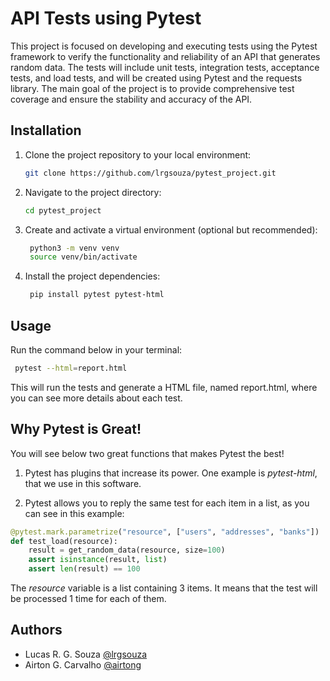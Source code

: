
# API Tests using Pytest

This project is focused on developing and executing tests using the Pytest framework to verify the functionality and reliability of an API that generates random data. The tests will include unit tests, integration tests, acceptance tests, and load tests, and will be created using Pytest and the requests library. The main goal of the project is to provide comprehensive test coverage and ensure the stability and accuracy of the API.

## Installation

1. Clone the project repository to your local environment:

   ```bash
   git clone https://github.com/lrgsouza/pytest_project.git
   ```

2. Navigate to the project directory:

   ```bash
   cd pytest_project
   ```

3. Create and activate a virtual environment (optional but recommended):

   ```bash
    python3 -m venv venv
    source venv/bin/activate
   ```

4. Install the project dependencies:

   ```bash
    pip install pytest pytest-html
   ```

## Usage

Run the command below in your terminal:
   ```bash
    pytest --html=report.html
   ```

This will run the tests and generate a HTML file, named report.html, where you can see more details about each test.

## Why Pytest is Great!

You will see below two great functions that makes Pytest the best!

1. Pytest has plugins that increase its power. One example is _pytest-html_, that we use in this software.

2. Pytest allows you to reply the same test for each item in a list, as you can see in this example:

```python
@pytest.mark.parametrize("resource", ["users", "addresses", "banks"])
def test_load(resource):
    result = get_random_data(resource, size=100)
    assert isinstance(result, list)
    assert len(result) == 100
```

The _resource_ variable is a list containing 3 items. It means that the test will be processed 1 time for each of them.


## Authors

- Lucas R. G. Souza [@lrgsouza](https://github.com/lrgsouza)
- Airton G. Carvalho [@airtong](https://github.com/airtong)